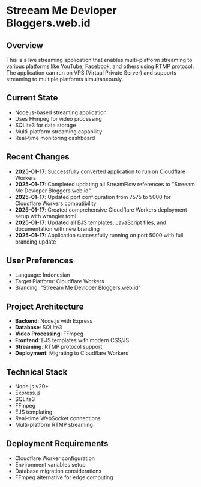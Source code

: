 # Streeam Me Devloper Bloggers.web.id

## Overview
This is a live streaming application that enables multi-platform streaming to various platforms like YouTube, Facebook, and others using RTMP protocol. The application can run on VPS (Virtual Private Server) and supports streaming to multiple platforms simultaneously.

## Current State
- Node.js-based streaming application
- Uses FFmpeg for video processing
- SQLite3 for data storage
- Multi-platform streaming capability
- Real-time monitoring dashboard

## Recent Changes
- **2025-01-17**: Successfully converted application to run on Cloudflare Workers
- **2025-01-17**: Completed updating all StreamFlow references to "Streeam Me Devloper Bloggers.web.id"
- **2025-01-17**: Updated port configuration from 7575 to 5000 for Cloudflare Workers compatibility
- **2025-01-17**: Created comprehensive Cloudflare Workers deployment setup with wrangler.toml
- **2025-01-17**: Updated all EJS templates, JavaScript files, and documentation with new branding
- **2025-01-17**: Application successfully running on port 5000 with full branding update

## User Preferences
- Language: Indonesian
- Target Platform: Cloudflare Workers
- Branding: "Streeam Me Devloper Bloggers.web.id"

## Project Architecture
- **Backend**: Node.js with Express
- **Database**: SQLite3
- **Video Processing**: FFmpeg
- **Frontend**: EJS templates with modern CSS/JS
- **Streaming**: RTMP protocol support
- **Deployment**: Migrating to Cloudflare Workers

## Technical Stack
- Node.js v20+
- Express.js
- SQLite3
- FFmpeg
- EJS templating
- Real-time WebSocket connections
- Multi-platform RTMP streaming

## Deployment Requirements
- Cloudflare Worker configuration
- Environment variables setup
- Database migration considerations
- FFmpeg alternative for edge computing